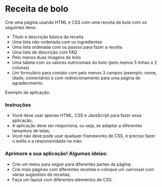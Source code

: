 # Receita de bolo

Crie uma página usando HTML e CSS com uma receita de bolo com os seguintes itens:
- Título e descrição básica da receita
- Uma lista não-ordenada com os ingredientes
- Uma lista ordenada com os passos para fazer a receita
- Uma lista de descrição com FAQ
- Pelo menos duas imagens do bolo
- Uma tabela com os valores nutricionais do bolo (pelo menos 5 linhas e 2 colunas)
- Um formulário para contato com pelo menos 3 campos (exemplo: nome, idade, comentário) e com redirecionamento para uma página de agradecimento.

Exemplo de aplicação: 

### Instruções
- Você deve usar apenas HTML, CSS e JavaScript para fazer essa aplicação;
- A aplicação deve ser responsiva, ou seja, se adaptar a diferentes tamanhos de telas;
- Você não deve pode usar qualquer frameworks de CSS, é preciso fazer o estilo e a responsividade na mão. 

### Aprimore a sua aplicação! Algumas ideias:
- Crie um menu para seguir para diferentes partes da página;
- Crie mais páginas com diferentes receitas e coloque um carrossel com várias sugestões de receitas;
- Faça um layout com diferentes elementos de CSS. 
